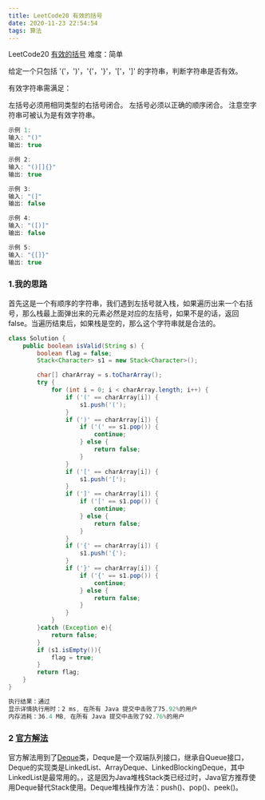 ```yaml
---
title: LeetCode20 有效的括号
date: 2020-11-23 22:54:54
tags: 算法
---
```


LeetCode20 [有效的括号](https://leetcode-cn.com/problems/valid-parentheses/) 难度：简单

给定一个只包括 '('，')'，'{'，'}'，'['，']' 的字符串，判断字符串是否有效。

有效字符串需满足：

左括号必须用相同类型的右括号闭合。
左括号必须以正确的顺序闭合。
注意空字符串可被认为是有效字符串。

```javascript
示例 1:
输入: "()"
输出: true

示例 2:
输入: "()[]{}"
输出: true

示例 3:
输入: "(]"
输出: false

示例 4:
输入: "([)]"
输出: false

示例 5:
输入: "{[]}"
输出: true
```

### 1.我的思路

首先这是一个有顺序的字符串，我们遇到左括号就入栈，如果遍历出来一个右括号，那么栈最上面弹出来的元素必然是对应的左括号，如果不是的话，返回false。当遍历结束后，如果栈是空的，那么这个字符串就是合法的。

```java
class Solution {
    public boolean isValid(String s) {
        boolean flag = false;
        Stack<Character> s1 = new Stack<Character>();

        char[] charArray = s.toCharArray();
        try {
            for (int i = 0; i < charArray.length; i++) {
                if ('(' == charArray[i]) {
                    s1.push('(');
                }
                if (')' == charArray[i]) {
                    if ('(' == s1.pop()) {
                        continue;
                    } else {
                        return false;
                    }
                }
                if ('[' == charArray[i]) {
                    s1.push('[');
                }
                if (']' == charArray[i]) {
                    if ('[' == s1.pop()) {
                        continue;
                    } else {
                        return false;
                    }
                }
                if ('{' == charArray[i]) {
                    s1.push('{');
                }
                if ('}' == charArray[i]) {
                    if ('{' == s1.pop()) {
                        continue;
                    } else {
                        return false;
                    }
                }
            }
        }catch (Exception e){
            return false;
        }
        if (s1.isEmpty()){
            flag = true;
        }
        return flag;
    }
}
```

```javascript
执行结果：通过
显示详情执行用时：2 ms, 在所有 Java 提交中击败了75.92%的用户
内存消耗：36.4 MB, 在所有 Java 提交中击败了92.76%的用户
```



### 2 [官方解法](https://leetcode-cn.com/problems/valid-parentheses/solution/you-xiao-de-gua-hao-by-leetcode-solution/)

官方解法用到了[Deque](https://blog.csdn.net/devnn/article/details/82716447)类，Deque是一个双端队列接口，继承自Queue接口，Deque的实现类是LinkedList、ArrayDeque、LinkedBlockingDeque，其中LinkedList是最常用的。，这是因为Java堆栈Stack类已经过时，Java官方推荐使用Deque替代Stack使用。Deque堆栈操作方法：push()、pop()、peek()。



